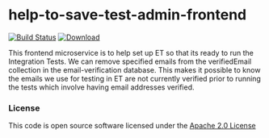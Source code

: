 # help-to-save-test-admin-frontend

[![Build Status](https://travis-ci.org/hmrc/help-to-save-test-admin-frontend.svg)](https://travis-ci.org/hmrc/help-to-save-test-admin-frontend) [ ![Download](https://api.bintray.com/packages/hmrc/releases/help-to-save-test-admin-frontend/images/download.svg) ](https://bintray.com/hmrc/releases/help-to-save-test-admin-frontend/_latestVersion)

This frontend microservice is to help set up ET so that its ready to run the Integration Tests. We can remove specified 
emails from the verifiedEmail collection in the email-verification database. This makes it possible to know the emails 
we use for testing in ET are not currently verified prior to running the tests which involve having email addresses 
verified.

### License

This code is open source software licensed under the [Apache 2.0 License]("http://www.apache.org/licenses/LICENSE-2.0.html")
